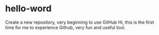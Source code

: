 # hello-word
Create a new repository, very beginning to use GitHub
Hi, this is the first time for me to experience Github, very fun and useful tool.
